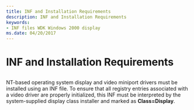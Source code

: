 ```yaml
---
title: INF and Installation Requirements
description: INF and Installation Requirements
keywords:
- INF files WDK Windows 2000 display
ms.date: 04/20/2017
---
```


# INF and Installation Requirements


## <span id="ddk_inf_and_installation_requirements_gg"></span><span id="DDK_INF_AND_INSTALLATION_REQUIREMENTS_GG"></span>


NT-based operating system display and video miniport drivers must be installed using an INF file. To ensure that all registry entries associated with a video driver are properly initialized, this INF must be interpreted by the system-supplied display class installer and marked as **Class=Display**.

 

 





